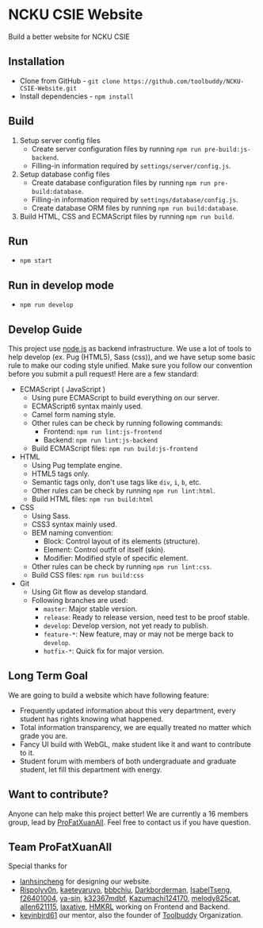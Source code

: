 # NCKU CSIE Website
Build a better website for NCKU CSIE

## Installation
* Clone from GitHub - `git clone https://github.com/toolbuddy/NCKU-CSIE-Website.git`
* Install dependencies - `npm install`

## Build
1. Setup server config files
    * Create server configuration files by running `npm run pre-build:js-backend`.
    * Filling-in information required by `settings/server/config.js`.
2. Setup database config files
    * Create database configuration files by running `npm run pre-build:database`.
    * Filling-in information required by `settings/database/config.js`.
    * Create database ORM files by running `npm run build:database`.
3. Build HTML, CSS and ECMAScript files by running `npm run build`.

## Run
* `npm start`

## Run in develop mode
* `npm run develop`

## Develop Guide
This project use [node.js](https://nodejs.org/en/) as backend infrastructure.
We use a lot of tools to help develop (ex. Pug (HTML5), Sass (css)), and we have setup some basic rule to make our coding style unified.
Make sure you follow our convention before you submit a pull request!
Here are a few standard:
* ECMAScript ( JavaScript )
    * Using pure ECMAScript to build everything on our server.
    * ECMAScript6 syntax mainly used.
    * Camel form naming style.
    * Other rules can be check by running following commands:
        * Frontend: `npm run lint:js-frontend`
        * Backend: `npm run lint:js-backend`
    * Build ECMAScript files: `npm run build:js-frontend`
* HTML
    * Using Pug template engine.
    * HTML5 tags only.
    * Semantic tags only, don't use tags like `div`, `i`, `b`, etc.
    * Other rules can be check by running `npm run lint:html`.
    * Build HTML files: `npm run build:html`
* CSS
    * Using Sass.
    * CSS3 syntax mainly used.
    * BEM naming convention:
        * Block: Control layout of its elements (structure).
        * Element: Control outfit of itself (skin).
        * Modifier: Modified style of specific element.
    * Other rules can be check by running `npm run lint:css`.
    * Build CSS files: `npm run build:css`
* Git
    * Using Git flow as develop standard.
    * Following branches are used:
        * `master`: Major stable version.
        * `release`: Ready to release version, need test to be proof stable.
        * `develop`: Develop version, not yet ready to publish.
        * `feature-*`: New feature, may or may not be merge back to `develop`.
        * `hotfix-*`: Quick fix for major version.

## Long Term Goal
We are going to build a website which have following feature:
* Frequently updated information about this very department, every student has rights knowing what happened.
* Total information transparency, we are equally treated no matter which grade you are.
* Fancy UI build with WebGL, make student like it and want to contribute to it.
* Student forum with members of both undergraduate and graduate student, let fill this department with energy.

## Want to contribute?
Anyone can help make this project better!
We are currently a 16 members group, lead by [ProFatXuanAll](https://github.com/ProFatXuanAll).
Feel free to contact us if you have question.

## Team ProFatXuanAll
Special thanks for
* [lanhsincheng](https://github.com/lanhsincheng) for designing our website.
* [Rispolyv0n](https://github.com/Rispolyv0n), [kaeteyaruyo](https://github.com/kaeteyaruyo), [bbbchiu](https://github.com/bbbchiu), [Darkborderman](https://github.com/Darkborderman), [IsabelTseng](https://github.com/IsabelTseng), [f26401004](https://github.com/f26401004), [ya-sin](https://github.com/ya-sin), [k32367mdbf](https://github.com/k32367mdbf), [Kazumachi124170](https://github.com/Kazumachi124170), [melody825cat](https://github.com/melody825cat), [allen621115](https://github.com/allen621115), [laxative](https://github.com/laxative), [HMKRL](https://github.com/HMKRL) working on Frontend and Backend.
* [kevinbird61](https://github.com/kevinbird61) our mentor, also the founder of [Toolbuddy](https://github.com/toolbuddy) Organization.